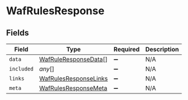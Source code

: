 # WafRulesResponse


## Fields

| Field                                                                 | Type                                                                  | Required                                                              | Description                                                           |
| --------------------------------------------------------------------- | --------------------------------------------------------------------- | --------------------------------------------------------------------- | --------------------------------------------------------------------- |
| `data`                                                                | [WafRuleResponseData](../../models/shared/wafruleresponsedata.md)[]   | :heavy_minus_sign:                                                    | N/A                                                                   |
| `included`                                                            | *any*[]                                                               | :heavy_minus_sign:                                                    | N/A                                                                   |
| `links`                                                               | [WafRulesResponseLinks](../../models/shared/wafrulesresponselinks.md) | :heavy_minus_sign:                                                    | N/A                                                                   |
| `meta`                                                                | [WafRulesResponseMeta](../../models/shared/wafrulesresponsemeta.md)   | :heavy_minus_sign:                                                    | N/A                                                                   |